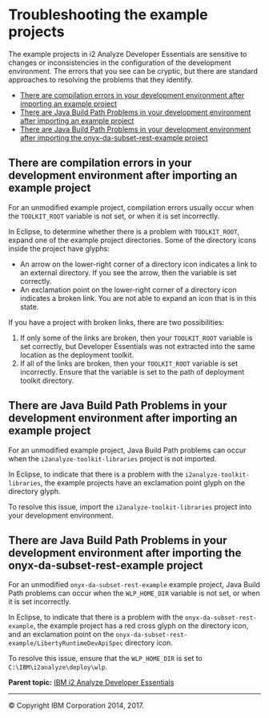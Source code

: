 Troubleshooting the example projects
====================================

The example projects in i2 Analyze Developer Essentials are sensitive to changes or inconsistencies in the configuration of the development environment. The errors that you see can be cryptic, but there are standard approaches to resolving the problems that they identify.

-   <a href="#eclipse-reports-compilation-errors-after-it-imports-an-example-project" class="xref">There are compilation errors in your development environment after importing an example project</a>
-   <a href="#java_build_path" class="xref">There are Java Build Path Problems in your development environment after importing an example project</a>
-   <a href="#java_build_path_rest" class="xref">There are Java Build Path Problems in your development environment after importing the onyx-da-subset-rest-example project</a>

There are compilation errors in your development environment after importing an example project
-----------------------------------------------------------------------------------------------

For an unmodified example project, compilation errors usually occur when the `TOOLKIT_ROOT` variable is not set, or when it is set incorrectly.

In Eclipse, to determine whether there is a problem with `TOOLKIT_ROOT`, expand one of the example project directories. Some of the directory icons inside the project have glyphs:

-   An arrow on the lower-right corner of a directory icon indicates a link to an external directory. If you see the arrow, then the variable is set correctly.
-   An exclamation point on the lower-right corner of a directory icon indicates a broken link. You are not able to expand an icon that is in this state.

If you have a project with broken links, there are two possibilities:

1.  If only some of the links are broken, then your `TOOLKIT_ROOT` variable is set correctly, but Developer Essentials was not extracted into the same location as the deployment toolkit.
2.  If all of the links are broken, then your `TOOLKIT_ROOT` variable is set incorrectly. Ensure that the variable is set to the path of deployment toolkit directory.

There are Java Build Path Problems in your development environment after importing an example project
-----------------------------------------------------------------------------------------------------

For an unmodified example project, Java Build Path problems can occur when the `i2analyze-toolkit-libraries` project is not imported.

In Eclipse, to indicate that there is a problem with the `i2analyze-toolkit-libraries`, the example projects have an exclamation point glyph on the directory glyph.

To resolve this issue, import the `i2analyze-toolkit-libraries` project into your development environment.

There are Java Build Path Problems in your development environment after importing the onyx-da-subset-rest-example project
--------------------------------------------------------------------------------------------------------------------------

For an unmodified `onyx-da-subset-rest-example` example project, Java Build Path problems can occur when the `WLP_HOME_DIR` variable is not set, or when it is set incorrectly.

In Eclipse, to indicate that there is a problem with the `onyx-da-subset-rest-example`, the example project has a red cross glyph on the directory icon, and an exclamation point on the `onyx-da-subset-rest-example/LibertyRuntimeDevApiSpec` directory icon.

To resolve this issue, ensure that the `WLP_HOME_DIR` is set to `C:\IBM\i2analyze\deploy\wlp`.

**Parent topic:** <a href="developer_essentials_welcome.md" class="link" title="IBM i2 Analyze Developer Essentials contains tools, libraries, and examples that enable development and deployment of custom extensions to i2 Analyze. Developer Essentials also includes API documentation and guides to deploying the software and the example projects.">IBM i2 Analyze Developer Essentials</a>

------------------------------------------------------------------------

© Copyright IBM Corporation 2014, 2017.


